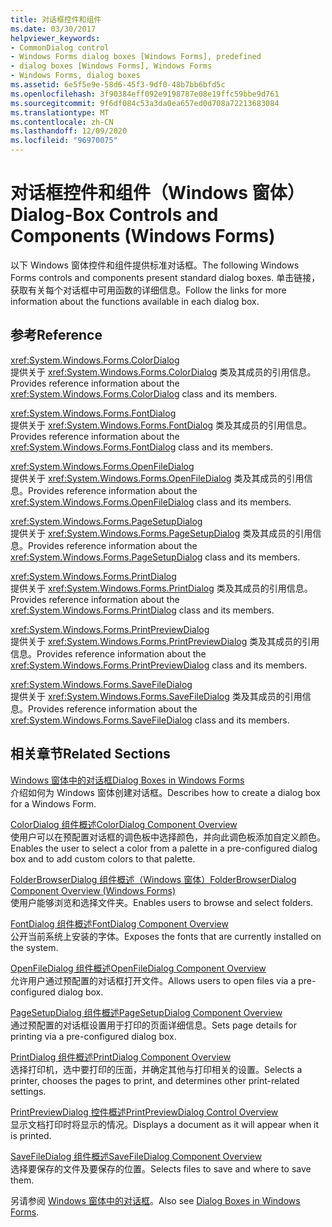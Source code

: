 ```yaml
---
title: 对话框控件和组件
ms.date: 03/30/2017
helpviewer_keywords:
- CommonDialog control
- Windows Forms dialog boxes [Windows Forms], predefined
- dialog boxes [Windows Forms], Windows Forms
- Windows Forms, dialog boxes
ms.assetid: 6e5f5e9e-58d6-45f3-9df0-48b7bb6bfd5c
ms.openlocfilehash: 3f90384eff092e9198787e08e19ffc59bbe9d761
ms.sourcegitcommit: 9f6df084c53a3da0ea657ed0d708a72213683084
ms.translationtype: MT
ms.contentlocale: zh-CN
ms.lasthandoff: 12/09/2020
ms.locfileid: "96970075"
---
```

# <a name="dialog-box-controls-and-components-windows-forms"></a><span data-ttu-id="46bea-102">对话框控件和组件（Windows 窗体）</span><span class="sxs-lookup"><span data-stu-id="46bea-102">Dialog-Box Controls and Components (Windows Forms)</span></span>
<span data-ttu-id="46bea-103">以下 Windows 窗体控件和组件提供标准对话框。</span><span class="sxs-lookup"><span data-stu-id="46bea-103">The following Windows Forms controls and components present standard dialog boxes.</span></span> <span data-ttu-id="46bea-104">单击链接，获取有关每个对话框中可用函数的详细信息。</span><span class="sxs-lookup"><span data-stu-id="46bea-104">Follow the links for more information about the functions available in each dialog box.</span></span>  
  
## <a name="reference"></a><span data-ttu-id="46bea-105">参考</span><span class="sxs-lookup"><span data-stu-id="46bea-105">Reference</span></span>  
 <xref:System.Windows.Forms.ColorDialog>  
 <span data-ttu-id="46bea-106">提供关于 <xref:System.Windows.Forms.ColorDialog> 类及其成员的引用信息。</span><span class="sxs-lookup"><span data-stu-id="46bea-106">Provides reference information about the <xref:System.Windows.Forms.ColorDialog> class and its members.</span></span>  
  
 <xref:System.Windows.Forms.FontDialog>  
 <span data-ttu-id="46bea-107">提供关于 <xref:System.Windows.Forms.FontDialog> 类及其成员的引用信息。</span><span class="sxs-lookup"><span data-stu-id="46bea-107">Provides reference information about the <xref:System.Windows.Forms.FontDialog> class and its members.</span></span>  
  
 <xref:System.Windows.Forms.OpenFileDialog>  
 <span data-ttu-id="46bea-108">提供关于 <xref:System.Windows.Forms.OpenFileDialog> 类及其成员的引用信息。</span><span class="sxs-lookup"><span data-stu-id="46bea-108">Provides reference information about the <xref:System.Windows.Forms.OpenFileDialog> class and its members.</span></span>  
  
 <xref:System.Windows.Forms.PageSetupDialog>  
 <span data-ttu-id="46bea-109">提供关于 <xref:System.Windows.Forms.PageSetupDialog> 类及其成员的引用信息。</span><span class="sxs-lookup"><span data-stu-id="46bea-109">Provides reference information about the <xref:System.Windows.Forms.PageSetupDialog> class and its members.</span></span>  
  
 <xref:System.Windows.Forms.PrintDialog>  
 <span data-ttu-id="46bea-110">提供关于 <xref:System.Windows.Forms.PrintDialog> 类及其成员的引用信息。</span><span class="sxs-lookup"><span data-stu-id="46bea-110">Provides reference information about the <xref:System.Windows.Forms.PrintDialog> class and its members.</span></span>  
  
 <xref:System.Windows.Forms.PrintPreviewDialog>  
 <span data-ttu-id="46bea-111">提供关于 <xref:System.Windows.Forms.PrintPreviewDialog> 类及其成员的引用信息。</span><span class="sxs-lookup"><span data-stu-id="46bea-111">Provides reference information about the <xref:System.Windows.Forms.PrintPreviewDialog> class and its members.</span></span>  
  
 <xref:System.Windows.Forms.SaveFileDialog>  
 <span data-ttu-id="46bea-112">提供关于 <xref:System.Windows.Forms.SaveFileDialog> 类及其成员的引用信息。</span><span class="sxs-lookup"><span data-stu-id="46bea-112">Provides reference information about the <xref:System.Windows.Forms.SaveFileDialog> class and its members.</span></span>  
  
## <a name="related-sections"></a><span data-ttu-id="46bea-113">相关章节</span><span class="sxs-lookup"><span data-stu-id="46bea-113">Related Sections</span></span>  
 [<span data-ttu-id="46bea-114">Windows 窗体中的对话框</span><span class="sxs-lookup"><span data-stu-id="46bea-114">Dialog Boxes in Windows Forms</span></span>](../dialog-boxes-in-windows-forms.md)  
 <span data-ttu-id="46bea-115">介绍如何为 Windows 窗体创建对话框。</span><span class="sxs-lookup"><span data-stu-id="46bea-115">Describes how to create a dialog box for a Windows Form.</span></span>  
  
 [<span data-ttu-id="46bea-116">ColorDialog 组件概述</span><span class="sxs-lookup"><span data-stu-id="46bea-116">ColorDialog Component Overview</span></span>](colordialog-component-overview-windows-forms.md)  
 <span data-ttu-id="46bea-117">使用户可以在预配置对话框的调色板中选择颜色，并向此调色板添加自定义颜色。</span><span class="sxs-lookup"><span data-stu-id="46bea-117">Enables the user to select a color from a palette in a pre-configured dialog box and to add custom colors to that palette.</span></span>  
  
 [<span data-ttu-id="46bea-118">FolderBrowserDialog 组件概述（Windows 窗体）</span><span class="sxs-lookup"><span data-stu-id="46bea-118">FolderBrowserDialog Component Overview (Windows Forms)</span></span>](folderbrowserdialog-component-overview-windows-forms.md)  
 <span data-ttu-id="46bea-119">使用户能够浏览和选择文件夹。</span><span class="sxs-lookup"><span data-stu-id="46bea-119">Enables users to browse and select folders.</span></span>  
  
 [<span data-ttu-id="46bea-120">FontDialog 组件概述</span><span class="sxs-lookup"><span data-stu-id="46bea-120">FontDialog Component Overview</span></span>](fontdialog-component-overview-windows-forms.md)  
 <span data-ttu-id="46bea-121">公开当前系统上安装的字体。</span><span class="sxs-lookup"><span data-stu-id="46bea-121">Exposes the fonts that are currently installed on the system.</span></span>  
  
 [<span data-ttu-id="46bea-122">OpenFileDialog 组件概述</span><span class="sxs-lookup"><span data-stu-id="46bea-122">OpenFileDialog Component Overview</span></span>](openfiledialog-component-overview-windows-forms.md)  
 <span data-ttu-id="46bea-123">允许用户通过预配置的对话框打开文件。</span><span class="sxs-lookup"><span data-stu-id="46bea-123">Allows users to open files via a pre-configured dialog box.</span></span>  
  
 [<span data-ttu-id="46bea-124">PageSetupDialog 组件概述</span><span class="sxs-lookup"><span data-stu-id="46bea-124">PageSetupDialog Component Overview</span></span>](pagesetupdialog-component-overview-windows-forms.md)  
 <span data-ttu-id="46bea-125">通过预配置的对话框设置用于打印的页面详细信息。</span><span class="sxs-lookup"><span data-stu-id="46bea-125">Sets page details for printing via a pre-configured dialog box.</span></span>  
  
 [<span data-ttu-id="46bea-126">PrintDialog 组件概述</span><span class="sxs-lookup"><span data-stu-id="46bea-126">PrintDialog Component Overview</span></span>](printdialog-component-overview-windows-forms.md)  
 <span data-ttu-id="46bea-127">选择打印机，选中要打印的压面，并确定其他与打印相关的设置。</span><span class="sxs-lookup"><span data-stu-id="46bea-127">Selects a printer, chooses the pages to print, and determines other print-related settings.</span></span>  
  
 [<span data-ttu-id="46bea-128">PrintPreviewDialog 控件概述</span><span class="sxs-lookup"><span data-stu-id="46bea-128">PrintPreviewDialog Control Overview</span></span>](printpreviewdialog-control-overview-windows-forms.md)  
 <span data-ttu-id="46bea-129">显示文档打印时将显示的情况。</span><span class="sxs-lookup"><span data-stu-id="46bea-129">Displays a document as it will appear when it is printed.</span></span>  
  
 [<span data-ttu-id="46bea-130">SaveFileDialog 组件概述</span><span class="sxs-lookup"><span data-stu-id="46bea-130">SaveFileDialog Component Overview</span></span>](savefiledialog-component-overview-windows-forms.md)  
 <span data-ttu-id="46bea-131">选择要保存的文件及要保存的位置。</span><span class="sxs-lookup"><span data-stu-id="46bea-131">Selects files to save and where to save them.</span></span>  
  
 <span data-ttu-id="46bea-132">另请参阅 [Windows 窗体中的对话框](../dialog-boxes-in-windows-forms.md)。</span><span class="sxs-lookup"><span data-stu-id="46bea-132">Also see [Dialog Boxes in Windows Forms](../dialog-boxes-in-windows-forms.md).</span></span>
